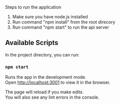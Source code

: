 Steps to run the application
1. Make sure you have node.js installed
2. Run command "npm install" from the root direcory
3. Run command "npm start" to run the api server

## Available Scripts

In the project directory, you can run:

### `npm start`

Runs the app in the development mode.<br />
Open [http://localhost:3001](http://localhost:3000) to view it in the browser.

The page will reload if you make edits.<br />
You will also see any lint errors in the console.


